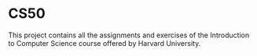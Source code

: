 # CS50
This project contains all the assignments and exercises of the Introduction to Computer Science course offered by Harvard University.
